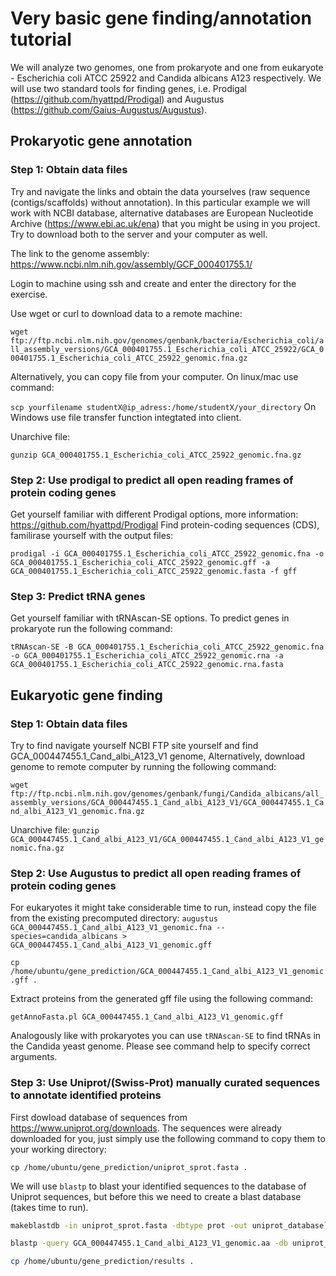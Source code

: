 # Very basic gene finding/annotation tutorial

We will analyze two genomes, one from prokaryote and one from eukaryote - 
Escherichia coli ATCC 25922 and Candida albicans A123 respectively. 
We will use two standard tools for finding genes, i.e. Prodigal (https://github.com/hyattpd/Prodigal) and Augustus (https://github.com/Gaius-Augustus/Augustus).

## Prokaryotic gene annotation

### Step 1: Obtain data files
Try and navigate the links and obtain the data yourselves (raw sequence (contigs/scaffolds) without annotation). 
In this particular example we will work with NCBI database, alternative databases are European Nucleotide Archive (https://www.ebi.ac.uk/ena) that you might be using in you project. Try to download both to the server and your computer as well.

The link to the genome assembly:  
https://www.ncbi.nlm.nih.gov/assembly/GCF_000401755.1/

Login to machine using ssh and create and enter the directory for the exercise.

Use wget or curl to download data to a remote machine:

`wget ftp://ftp.ncbi.nlm.nih.gov/genomes/genbank/bacteria/Escherichia_coli/all_assembly_versions/GCA_000401755.1_Escherichia_coli_ATCC_25922/GCA_000401755.1_Escherichia_coli_ATCC_25922_genomic.fna.gz`

Alternatively, you can copy file from your computer. On linux/mac use command:

`scp yourfilename studentX@ip_adress:/home/studentX/your_directory`
On Windows use file transfer function integtated into client.

Unarchive file:

`gunzip GCA_000401755.1_Escherichia_coli_ATCC_25922_genomic.fna.gz`

### Step 2: Use prodigal to predict all open reading frames of protein coding genes
Get yourself familiar with different Prodigal options, more information: https://github.com/hyattpd/Prodigal
Find protein-coding sequences (CDS), familirase yourself with the output files:

`prodigal -i GCA_000401755.1_Escherichia_coli_ATCC_25922_genomic.fna -o GCA_000401755.1_Escherichia_coli_ATCC_25922_genomic.gff -a GCA_000401755.1_Escherichia_coli_ATCC_25922_genomic.fasta -f gff`


### Step 3: Predict tRNA genes
Get yourself familiar with tRNAscan-SE options. To predict genes in prokaryote run the following command:

`tRNAscan-SE -B GCA_000401755.1_Escherichia_coli_ATCC_25922_genomic.fna -o GCA_000401755.1_Escherichia_coli_ATCC_25922_genomic.rna -a GCA_000401755.1_Escherichia_coli_ATCC_25922_genomic.rna.fasta`



## Eukaryotic gene finding
### Step 1: Obtain data files

Try to find navigate yourself NCBI FTP site yourself and find GCA_000447455.1_Cand_albi_A123_V1 genome, 
Alternatively, download genome to remote computer by running the following command:

`wget ftp://ftp.ncbi.nlm.nih.gov/genomes/genbank/fungi/Candida_albicans/all_assembly_versions/GCA_000447455.1_Cand_albi_A123_V1/GCA_000447455.1_Cand_albi_A123_V1_genomic.fna.gz`

Unarchive file:
`gunzip GCA_000447455.1_Cand_albi_A123_V1/GCA_000447455.1_Cand_albi_A123_V1_genomic.fna.gz`

### Step 2: Use Augustus to predict all open reading frames of protein coding genes

For eukaryotes it might take considerable time to run, instead copy the file from the existing precomputed directory:
`augustus GCA_000447455.1_Cand_albi_A123_V1_genomic.fna --species=candida_albicans > GCA_000447455.1_Cand_albi_A123_V1_genomic.gff`

`cp  /home/ubuntu/gene_prediction/GCA_000447455.1_Cand_albi_A123_V1_genomic.gff .`


Extract proteins from the generated gff file using the following command:

`getAnnoFasta.pl GCA_000447455.1_Cand_albi_A123_V1_genomic.gff`


Analogously like with prokaryotes you can use `tRNAscan-SE` to find tRNAs in the Candida yeast genome. Please see command help to specify correct arguments.

### Step 3: Use Uniprot/(Swiss-Prot) manually curated sequences to annotate identified proteins

First dowload database of sequences from https://www.uniprot.org/downloads. The sequences were already downloaded for you, just simply use the following command to copy them to your working directory:

`cp /home/ubuntu/gene_prediction/uniprot_sprot.fasta .`

We will use `blastp` to blast your identified sequences to the database of Uniprot sequences, but before this we need to create a blast database (takes time to run).

```bash
makeblastdb -in uniprot_sprot.fasta -dbtype prot -out uniprot_database`

blastp -query GCA_000447455.1_Cand_albi_A123_V1_genomic.aa -db uniprot_database -outfmt 7 -out results

cp /home/ubuntu/gene_prediction/results .
```


 
 
 



















